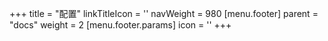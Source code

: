 +++
title = "配置"
linkTitleIcon = '<i class="fas fa-cog fa-fw"></i>'
navWeight = 980
[menu.footer]
  parent = "docs"
  weight = 2
  [menu.footer.params]
    icon = '<i class="fas fa-cog fa-fw"></i>'
+++
